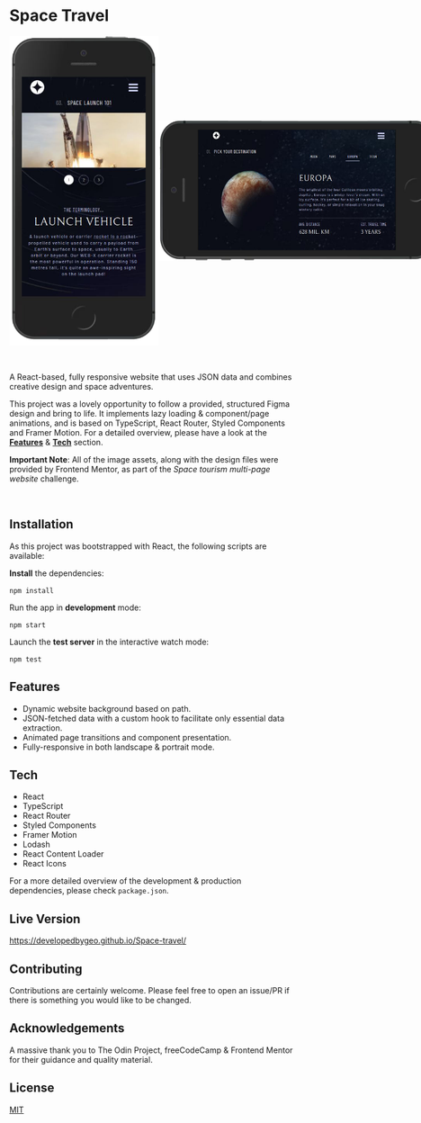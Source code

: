 # Space Travel

<div style="display: flex">
<img src='./public/sample-v.png' height='550px' width='300px' alt='mobile viewport - portrait mode'/>
<img style="align-self: center" src='./public/sample-h.png' height='250px' width='500px'alt='mobile viewport - landscape mode'/>
</div>

<br>
<br>

A React-based, fully responsive website that uses JSON data and combines creative design and space adventures.

This project was a lovely opportunity to follow a provided, structured Figma design and bring to life. It implements lazy loading & component/page animations, and is based on TypeScript, React Router, Styled Components and Framer Motion. For a detailed overview, please have a look at the [**Features**](#features) & [**Tech**](#tech) section.

**Important Note**: All of the image assets, along with the design files were provided by Frontend Mentor, as part of the _Space tourism multi-page website_ challenge.

<br>

## Installation

As this project was bootstrapped with React, the following scripts are available:

**Install** the dependencies:

```
npm install
```

Run the app in **development** mode:

```
npm start
```

Launch the **test server** in the interactive watch mode:

```
npm test
```

## <a id='features'></a>Features

-   Dynamic website background based on path.
-   JSON-fetched data with a custom hook to facilitate only essential data extraction.
-   Animated page transitions and component presentation.
-   Fully-responsive in both landscape & portrait mode.

## <a id='tech'></a>Tech

-   React
-   TypeScript
-   React Router
-   Styled Components
-   Framer Motion
-   Lodash
-   React Content Loader
-   React Icons

For a more detailed overview of the development & production dependencies, please check `package.json`.

## Live Version

<https://developedbygeo.github.io/Space-travel/>

## Contributing

Contributions are certainly welcome. Please feel free to open an issue/PR if there is something you would like to be changed.

## Acknowledgements

A massive thank you to The Odin Project, freeCodeCamp & Frontend Mentor for their guidance and quality material.

## License

[MIT](./LICENSE.md)
